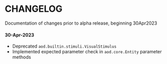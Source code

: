 # CHANGELOG

Documentation of changes prior to alpha release, beginning 30Apr2023

#### 30-Apr-2023
- Deprecated `aod.builtin.stimuli.VisualStimulus`
- Implemented expected parameter check in `aod.core.Entity` parameter methods  